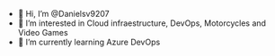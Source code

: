 - 👋 Hi, I’m @Danielsv9207
- 👀 I’m interested in Cloud infraestructure, DevOps, Motorcycles and Video Games
- 🌱 I’m currently learning Azure DevOps
